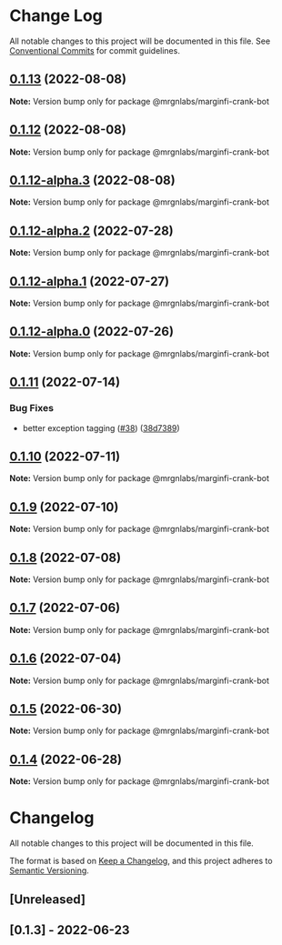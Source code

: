 # Change Log

All notable changes to this project will be documented in this file.
See [Conventional Commits](https://conventionalcommits.org) for commit guidelines.

## [0.1.13](https://github.com/mrgnlabs/marginfi-sdk/compare/@mrgnlabs/marginfi-crank-bot@0.1.12-alpha.3...@mrgnlabs/marginfi-crank-bot@0.1.13) (2022-08-08)

**Note:** Version bump only for package @mrgnlabs/marginfi-crank-bot





## [0.1.12](https://github.com/mrgnlabs/marginfi-sdk/compare/@mrgnlabs/marginfi-crank-bot@0.1.12-alpha.3...@mrgnlabs/marginfi-crank-bot@0.1.12) (2022-08-08)

**Note:** Version bump only for package @mrgnlabs/marginfi-crank-bot





## [0.1.12-alpha.3](https://github.com/mrgnlabs/marginfi-sdk/compare/@mrgnlabs/marginfi-crank-bot@0.1.12-alpha.2...@mrgnlabs/marginfi-crank-bot@0.1.12-alpha.3) (2022-08-08)

**Note:** Version bump only for package @mrgnlabs/marginfi-crank-bot





## [0.1.12-alpha.2](https://github.com/mrgnlabs/marginfi-sdk/compare/@mrgnlabs/marginfi-crank-bot@0.1.12-alpha.1...@mrgnlabs/marginfi-crank-bot@0.1.12-alpha.2) (2022-07-28)

**Note:** Version bump only for package @mrgnlabs/marginfi-crank-bot





## [0.1.12-alpha.1](https://github.com/mrgnlabs/marginfi-sdk/compare/@mrgnlabs/marginfi-crank-bot@0.1.12-alpha.0...@mrgnlabs/marginfi-crank-bot@0.1.12-alpha.1) (2022-07-27)

**Note:** Version bump only for package @mrgnlabs/marginfi-crank-bot





## [0.1.12-alpha.0](https://github.com/mrgnlabs/marginfi-sdk/compare/@mrgnlabs/marginfi-crank-bot@0.1.11...@mrgnlabs/marginfi-crank-bot@0.1.12-alpha.0) (2022-07-26)

**Note:** Version bump only for package @mrgnlabs/marginfi-crank-bot





## [0.1.11](https://github.com/mrgnlabs/marginfi-sdk/compare/@mrgnlabs/marginfi-crank-bot@0.1.10...@mrgnlabs/marginfi-crank-bot@0.1.11) (2022-07-14)


### Bug Fixes

* better exception tagging ([#38](https://github.com/mrgnlabs/marginfi-sdk/issues/38)) ([38d7389](https://github.com/mrgnlabs/marginfi-sdk/commit/38d7389e60689d99b3a281b5a2a02ddd15344421))





## [0.1.10](https://github.com/mrgnlabs/marginfi-sdk/compare/@mrgnlabs/marginfi-crank-bot@0.1.9...@mrgnlabs/marginfi-crank-bot@0.1.10) (2022-07-11)

**Note:** Version bump only for package @mrgnlabs/marginfi-crank-bot





## [0.1.9](https://github.com/mrgnlabs/marginfi-sdk/compare/@mrgnlabs/marginfi-crank-bot@0.1.8...@mrgnlabs/marginfi-crank-bot@0.1.9) (2022-07-10)

**Note:** Version bump only for package @mrgnlabs/marginfi-crank-bot





## [0.1.8](https://github.com/mrgnlabs/marginfi-sdk/compare/@mrgnlabs/marginfi-crank-bot@0.1.7...@mrgnlabs/marginfi-crank-bot@0.1.8) (2022-07-08)

**Note:** Version bump only for package @mrgnlabs/marginfi-crank-bot





## [0.1.7](https://github.com/mrgnlabs/marginfi-sdk/compare/@mrgnlabs/marginfi-crank-bot@0.1.6...@mrgnlabs/marginfi-crank-bot@0.1.7) (2022-07-06)

**Note:** Version bump only for package @mrgnlabs/marginfi-crank-bot





## [0.1.6](https://github.com/mrgnlabs/marginfi-sdk/compare/@mrgnlabs/marginfi-crank-bot@0.1.5...@mrgnlabs/marginfi-crank-bot@0.1.6) (2022-07-04)

**Note:** Version bump only for package @mrgnlabs/marginfi-crank-bot





## [0.1.5](https://github.com/mrgnlabs/marginfi-sdk/compare/@mrgnlabs/marginfi-crank-bot@0.1.4...@mrgnlabs/marginfi-crank-bot@0.1.5) (2022-06-30)

**Note:** Version bump only for package @mrgnlabs/marginfi-crank-bot





## [0.1.4](https://github.com/mrgnlabs/marginfi-sdk/compare/@mrgnlabs/marginfi-crank-bot@0.1.3...@mrgnlabs/marginfi-crank-bot@0.1.4) (2022-06-28)

**Note:** Version bump only for package @mrgnlabs/marginfi-crank-bot





# Changelog

All notable changes to this project will be documented in this file.

The format is based on [Keep a Changelog](https://keepachangelog.com/en/1.0.0/),
and this project adheres to [Semantic Versioning](https://semver.org/spec/v2.0.0.html).

## [Unreleased]

## [0.1.3] - 2022-06-23
